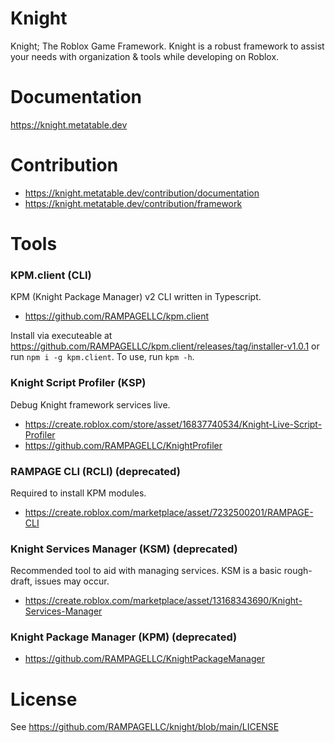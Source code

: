 # Knight
Knight; The Roblox Game Framework. Knight is a robust framework to assist your needs with organization & tools while developing on Roblox.

# Documentation
https://knight.metatable.dev

# Contribution
* https://knight.metatable.dev/contribution/documentation
* https://knight.metatable.dev/contribution/framework

# Tools
### KPM.client (CLI)
KPM (Knight Package Manager) v2 CLI written in Typescript.
* https://github.com/RAMPAGELLC/kpm.client

Install via executeable at https://github.com/RAMPAGELLC/kpm.client/releases/tag/installer-v1.0.1 or run ``npm i -g kpm.client``. To use, run ``kpm -h``.

### Knight Script Profiler (KSP)
Debug Knight framework services live.
* https://create.roblox.com/store/asset/16837740534/Knight-Live-Script-Profiler
* https://github.com/RAMPAGELLC/KnightProfiler

### RAMPAGE CLI (RCLI) (deprecated)
Required to install KPM modules.
* https://create.roblox.com/marketplace/asset/7232500201/RAMPAGE-CLI

### Knight Services Manager (KSM) (deprecated)
Recommended tool to aid with managing services. KSM is a basic rough-draft, issues may occur.
* https://create.roblox.com/marketplace/asset/13168343690/Knight-Services-Manager
  
### Knight Package Manager (KPM) (deprecated)
* https://github.com/RAMPAGELLC/KnightPackageManager

# License
See https://github.com/RAMPAGELLC/knight/blob/main/LICENSE
